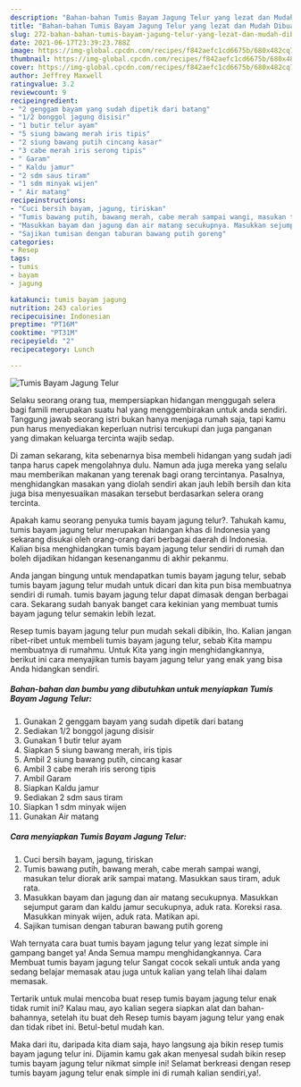 ```yaml
---
description: "Bahan-bahan Tumis Bayam Jagung Telur yang lezat dan Mudah Dibuat"
title: "Bahan-bahan Tumis Bayam Jagung Telur yang lezat dan Mudah Dibuat"
slug: 272-bahan-bahan-tumis-bayam-jagung-telur-yang-lezat-dan-mudah-dibuat
date: 2021-06-17T23:39:23.788Z
image: https://img-global.cpcdn.com/recipes/f842aefc1cd6675b/680x482cq70/tumis-bayam-jagung-telur-foto-resep-utama.jpg
thumbnail: https://img-global.cpcdn.com/recipes/f842aefc1cd6675b/680x482cq70/tumis-bayam-jagung-telur-foto-resep-utama.jpg
cover: https://img-global.cpcdn.com/recipes/f842aefc1cd6675b/680x482cq70/tumis-bayam-jagung-telur-foto-resep-utama.jpg
author: Jeffrey Maxwell
ratingvalue: 3.2
reviewcount: 9
recipeingredient:
- "2 genggam bayam yang sudah dipetik dari batang"
- "1/2 bonggol jagung disisir"
- "1 butir telur ayam"
- "5 siung bawang merah iris tipis"
- "2 siung bawang putih cincang kasar"
- "3 cabe merah iris serong tipis"
- " Garam"
- " Kaldu jamur"
- "2 sdm saus tiram"
- "1 sdm minyak wijen"
- " Air matang"
recipeinstructions:
- "Cuci bersih bayam, jagung, tiriskan"
- "Tumis bawang putih, bawang merah, cabe merah sampai wangi, masukan telur diorak arik sampai matang. Masukkan saus tiram, aduk rata."
- "Masukkan bayam dan jagung dan air matang secukupnya. Masukkan sejumput garam dan kaldu jamur secukupnya, aduk rata. Koreksi rasa. Masukkan minyak wijen, aduk rata. Matikan api."
- "Sajikan tumisan dengan taburan bawang putih goreng"
categories:
- Resep
tags:
- tumis
- bayam
- jagung

katakunci: tumis bayam jagung 
nutrition: 243 calories
recipecuisine: Indonesian
preptime: "PT16M"
cooktime: "PT31M"
recipeyield: "2"
recipecategory: Lunch

---
```



![Tumis Bayam Jagung Telur](https://img-global.cpcdn.com/recipes/f842aefc1cd6675b/680x482cq70/tumis-bayam-jagung-telur-foto-resep-utama.jpg)

Selaku seorang orang tua, mempersiapkan hidangan menggugah selera bagi famili merupakan suatu hal yang menggembirakan untuk anda sendiri. Tanggung jawab seorang istri bukan hanya menjaga rumah saja, tapi kamu pun harus menyediakan keperluan nutrisi tercukupi dan juga panganan yang dimakan keluarga tercinta wajib sedap.

Di zaman  sekarang, kita sebenarnya bisa membeli hidangan yang sudah jadi tanpa harus capek mengolahnya dulu. Namun ada juga mereka yang selalu mau memberikan makanan yang terenak bagi orang tercintanya. Pasalnya, menghidangkan masakan yang diolah sendiri akan jauh lebih bersih dan kita juga bisa menyesuaikan masakan tersebut berdasarkan selera orang tercinta. 



Apakah kamu seorang penyuka tumis bayam jagung telur?. Tahukah kamu, tumis bayam jagung telur merupakan hidangan khas di Indonesia yang sekarang disukai oleh orang-orang dari berbagai daerah di Indonesia. Kalian bisa menghidangkan tumis bayam jagung telur sendiri di rumah dan boleh dijadikan hidangan kesenanganmu di akhir pekanmu.

Anda jangan bingung untuk mendapatkan tumis bayam jagung telur, sebab tumis bayam jagung telur mudah untuk dicari dan kita pun bisa membuatnya sendiri di rumah. tumis bayam jagung telur dapat dimasak dengan berbagai cara. Sekarang sudah banyak banget cara kekinian yang membuat tumis bayam jagung telur semakin lebih lezat.

Resep tumis bayam jagung telur pun mudah sekali dibikin, lho. Kalian jangan ribet-ribet untuk membeli tumis bayam jagung telur, sebab Kita mampu membuatnya di rumahmu. Untuk Kita yang ingin menghidangkannya, berikut ini cara menyajikan tumis bayam jagung telur yang enak yang bisa Anda hidangkan sendiri.

<!--inarticleads1-->

##### Bahan-bahan dan bumbu yang dibutuhkan untuk menyiapkan Tumis Bayam Jagung Telur:

1. Gunakan 2 genggam bayam yang sudah dipetik dari batang
1. Sediakan 1/2 bonggol jagung disisir
1. Gunakan 1 butir telur ayam
1. Siapkan 5 siung bawang merah, iris tipis
1. Ambil 2 siung bawang putih, cincang kasar
1. Ambil 3 cabe merah iris serong tipis
1. Ambil  Garam
1. Siapkan  Kaldu jamur
1. Sediakan 2 sdm saus tiram
1. Siapkan 1 sdm minyak wijen
1. Gunakan  Air matang




<!--inarticleads2-->

##### Cara menyiapkan Tumis Bayam Jagung Telur:

1. Cuci bersih bayam, jagung, tiriskan
1. Tumis bawang putih, bawang merah, cabe merah sampai wangi, masukan telur diorak arik sampai matang. Masukkan saus tiram, aduk rata.
1. Masukkan bayam dan jagung dan air matang secukupnya. Masukkan sejumput garam dan kaldu jamur secukupnya, aduk rata. Koreksi rasa. Masukkan minyak wijen, aduk rata. Matikan api.
1. Sajikan tumisan dengan taburan bawang putih goreng




Wah ternyata cara buat tumis bayam jagung telur yang lezat simple ini gampang banget ya! Anda Semua mampu menghidangkannya. Cara Membuat tumis bayam jagung telur Sangat cocok sekali untuk anda yang sedang belajar memasak atau juga untuk kalian yang telah lihai dalam memasak.

Tertarik untuk mulai mencoba buat resep tumis bayam jagung telur enak tidak rumit ini? Kalau mau, ayo kalian segera siapkan alat dan bahan-bahannya, setelah itu buat deh Resep tumis bayam jagung telur yang enak dan tidak ribet ini. Betul-betul mudah kan. 

Maka dari itu, daripada kita diam saja, hayo langsung aja bikin resep tumis bayam jagung telur ini. Dijamin kamu gak akan menyesal sudah bikin resep tumis bayam jagung telur nikmat simple ini! Selamat berkreasi dengan resep tumis bayam jagung telur enak simple ini di rumah kalian sendiri,ya!.

